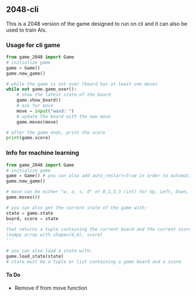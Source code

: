 ## 2048-cli

This is a 2048 version of the game designed to run on cli and it can also be used to train AIs.

### Usage for cli game
```python
from game_2048 import Game
# initialize game
game = Game()
game.new_game()

# while the game is not over (board has at least one move)
while not game.game_over():
    # show the latest state of the board
    game.show_board()
    # ask for move
    move = input("wasd: ")
    # update the board with the new move
    game.moves(move)

# after the game ends, print the score
print(game.score)
```

### Info for machine learning
```python
from game_2048 import Game
# initialize game
game = Game() # you can also add auto_restart=True in order to automatically restart when the game is over
game.new_game()

# move can be either "w, a, s, d" or 0,1,2,3 (int) for Up, Left, Down, Right
game.moves(0)

# you can also get the current state of the game with:
state = game.state
board, score = state
'''
that returns a tuple containing the current board and the current score:
(numpy array with shape=(4,4), score)
'''

# you can also load a state with:
game.load_state(state)
# state must be a tuple or list containing a game board and a score
```

#### To Do
- Remove if from move function
 